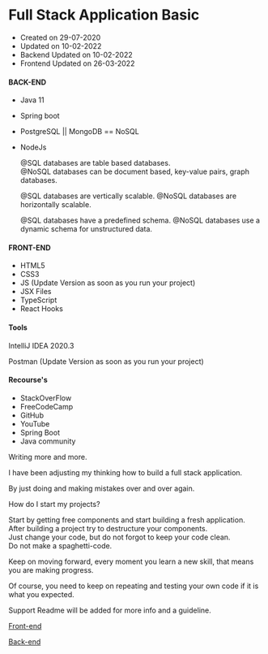 # Full Stack Application Basic

* Created on 29-07-2020
* Updated on 10-02-2022
* Backend  Updated on 10-02-2022
* Frontend Updated on 26-03-2022 

#### BACK-END
- Java 11
- Spring boot
- PostgreSQL || MongoDB == NoSQL
- NodeJs

  @SQL databases are table based databases.<br>
  @NoSQL databases can be document based, key-value pairs, graph databases.

  @SQL databases are vertically scalable.
  @NoSQL databases are horizontally scalable.

  @SQL databases have a predefined schema.
  @NoSQL databases use a dynamic schema for unstructured data.

#### FRONT-END
- HTML5
- CSS3
- JS (Update Version as soon as you run your project)
- JSX Files
- TypeScript
- React Hooks

#### Tools

IntelliJ IDEA 2020.3

Postman (Update Version as soon as you run your project)

#### Recourse's
- StackOverFlow
- FreeCodeCamp
- GitHub
- YouTube
- Spring Boot
- Java community


Writing more and more.

I have been adjusting my thinking how to build a full stack application.

By just doing and making mistakes over and over again.

How do I start my projects?

Start by getting free components and start building a fresh application.<br>
After building a project try to destructure your components.<br>
Just change your code, but do not forgot to keep your code clean.<br>
Do not make a spaghetti-code.

Keep on moving forward, every moment you learn a new skill, that means you are making progress.

Of course, you need to keep on repeating and testing your own code if it is what you expected.


Support Readme will be added for more info and a guideline.


[Front-end](https://github.com/darksos34/Full-Stack-Application/tree/master/Client)

[Back-end](https://github.com/darksos34/Full-Stack-Application/tree/master/Server)
